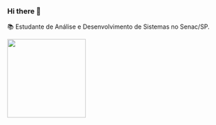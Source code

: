 ### Hi there 👋
📚 Estudante de Análise e Desenvolvimento de Sistemas no Senac/SP.

<div>
 <a href="https://github.com/JizreelMess">
   <img height="180em" src="https://github-readme-stats.vercel.app/api/top-langs/?username=JizreelMess&langs_count=8"/>
</div>
<!--


- 🔭 I’m currently working on ...
- 🌱 I’m currently learning ...
- 👯 I’m looking to collaborate on ...
- 🤔 I’m looking for help with ...
- 💬 Ask me about ...
- 📫 How to reach me: ...
- 😄 Pronouns: ...
- ⚡ Fun fact: ...
-->

